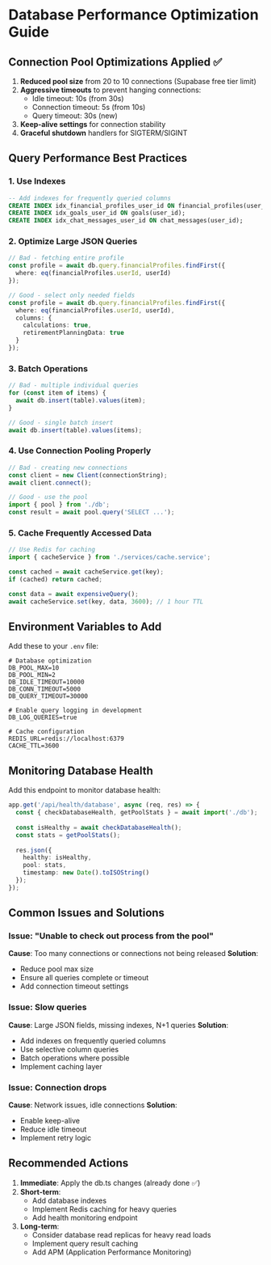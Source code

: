 # Database Performance Optimization Guide

## Connection Pool Optimizations Applied ✅

1. **Reduced pool size** from 20 to 10 connections (Supabase free tier limit)
2. **Aggressive timeouts** to prevent hanging connections:
   - Idle timeout: 10s (from 30s)
   - Connection timeout: 5s (from 10s)
   - Query timeout: 30s (new)
3. **Keep-alive settings** for connection stability
4. **Graceful shutdown** handlers for SIGTERM/SIGINT

## Query Performance Best Practices

### 1. Use Indexes
```sql
-- Add indexes for frequently queried columns
CREATE INDEX idx_financial_profiles_user_id ON financial_profiles(user_id);
CREATE INDEX idx_goals_user_id ON goals(user_id);
CREATE INDEX idx_chat_messages_user_id ON chat_messages(user_id);
```

### 2. Optimize Large JSON Queries
```typescript
// Bad - fetching entire profile
const profile = await db.query.financialProfiles.findFirst({
  where: eq(financialProfiles.userId, userId)
});

// Good - select only needed fields
const profile = await db.query.financialProfiles.findFirst({
  where: eq(financialProfiles.userId, userId),
  columns: {
    calculations: true,
    retirementPlanningData: true
  }
});
```

### 3. Batch Operations
```typescript
// Bad - multiple individual queries
for (const item of items) {
  await db.insert(table).values(item);
}

// Good - single batch insert
await db.insert(table).values(items);
```

### 4. Use Connection Pooling Properly
```typescript
// Bad - creating new connections
const client = new Client(connectionString);
await client.connect();

// Good - use the pool
import { pool } from './db';
const result = await pool.query('SELECT ...');
```

### 5. Cache Frequently Accessed Data
```typescript
// Use Redis for caching
import { cacheService } from './services/cache.service';

const cached = await cacheService.get(key);
if (cached) return cached;

const data = await expensiveQuery();
await cacheService.set(key, data, 3600); // 1 hour TTL
```

## Environment Variables to Add

Add these to your `.env` file:

```env
# Database optimization
DB_POOL_MAX=10
DB_POOL_MIN=2
DB_IDLE_TIMEOUT=10000
DB_CONN_TIMEOUT=5000
DB_QUERY_TIMEOUT=30000

# Enable query logging in development
DB_LOG_QUERIES=true

# Cache configuration
REDIS_URL=redis://localhost:6379
CACHE_TTL=3600
```

## Monitoring Database Health

Add this endpoint to monitor database health:

```typescript
app.get('/api/health/database', async (req, res) => {
  const { checkDatabaseHealth, getPoolStats } = await import('./db');
  
  const isHealthy = await checkDatabaseHealth();
  const stats = getPoolStats();
  
  res.json({
    healthy: isHealthy,
    pool: stats,
    timestamp: new Date().toISOString()
  });
});
```

## Common Issues and Solutions

### Issue: "Unable to check out process from the pool"
**Cause**: Too many connections or connections not being released
**Solution**: 
- Reduce pool max size
- Ensure all queries complete or timeout
- Add connection timeout settings

### Issue: Slow queries
**Cause**: Large JSON fields, missing indexes, N+1 queries
**Solution**:
- Add indexes on frequently queried columns
- Use selective column queries
- Batch operations where possible
- Implement caching layer

### Issue: Connection drops
**Cause**: Network issues, idle connections
**Solution**:
- Enable keep-alive
- Reduce idle timeout
- Implement retry logic

## Recommended Actions

1. **Immediate**: Apply the db.ts changes (already done ✅)
2. **Short-term**: 
   - Add database indexes
   - Implement Redis caching for heavy queries
   - Add health monitoring endpoint
3. **Long-term**:
   - Consider database read replicas for heavy read loads
   - Implement query result caching
   - Add APM (Application Performance Monitoring)